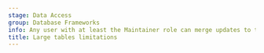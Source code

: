 ```yaml
---
stage: Data Access
group: Database Frameworks
info: Any user with at least the Maintainer role can merge updates to this content.
title: Large tables limitations
---
```


